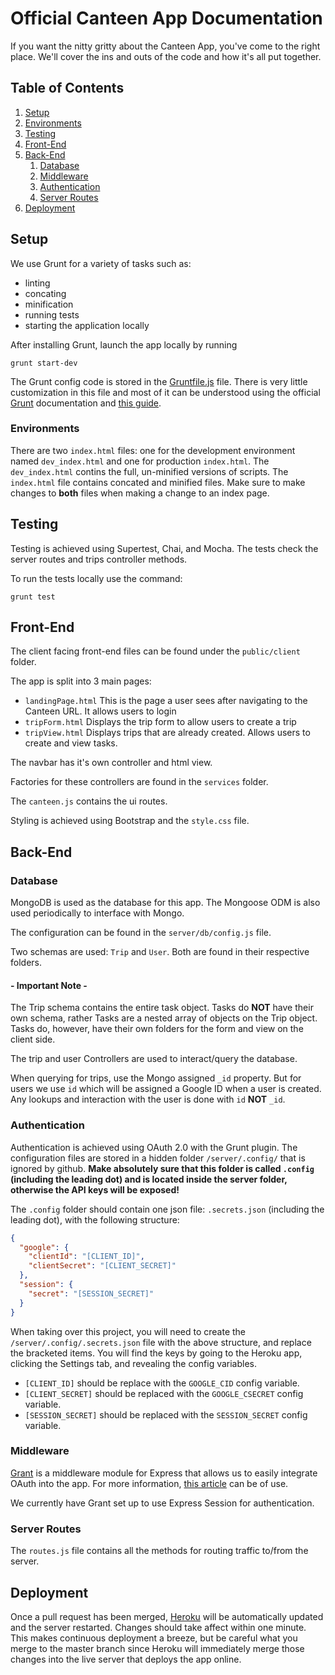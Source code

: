 # Official Canteen App Documentation

If you want the nitty gritty about the Canteen App, you've come to the right place. We'll cover the ins and outs of the code and how it's all put together.

## Table of Contents
1. [Setup](#setup)
  1. [Environments](#environments)
1. [Testing](#testing)
1. [Front-End](#front-end)
1. [Back-End](#back-end)
	1. [Database](#database)
	1. [Middleware](#middleware)
	1. [Authentication](#authentication)
	1. [Server Routes](#server-routes)
1. [Deployment](#deployment)


## Setup

We use Grunt for a variety of tasks such as:

* linting
* concating
* minification
* running tests
* starting the application locally

After installing Grunt, launch the app locally by running

```
grunt start-dev
```

The Grunt config code is stored in the [Gruntfile.js](Gruntfile.js) file. There is very little customization in this file and most of it can be understood using the official [Grunt](http://gruntjs.com) documentation and [this guide](https://scotch.io/tutorials/a-simple-guide-to-getting-started-with-grunt).


### Environments

There are two `index.html` files: one for the development environment named `dev_index.html` and one for production `index.html`. The `dev_index.html` contins the full, un-minified versions of scripts. The `index.html` file contains concated and minified files. Make sure to make changes to **both** files when making a change to an index page.

## Testing

Testing is achieved using Supertest, Chai, and Mocha. The tests check the server routes and trips controller methods.

To run the tests locally use the command:

```
grunt test
```


## Front-End

The client facing front-end files can be found under the `public/client` folder.

The app is split into 3 main pages:

- `landingPage.html`  This is the page a user sees after navigating to the Canteen URL. It allows users to login
- `tripForm.html`  Displays the trip form to allow users to create a trip
- `tripView.html`  Displays trips that are already created. Allows users to create and view tasks.

The navbar has it's own controller and html view.

Factories for these controllers are found in the `services` folder.

The `canteen.js` contains the ui routes.

Styling is achieved using Bootstrap and the `style.css` file.


## Back-End


### Database

MongoDB is used as the database for this app. The Mongoose ODM is also used periodically to interface with Mongo.

The configuration can be found in the `server/db/config.js` file.

Two schemas are used: `Trip` and `User`. Both are found in their respective folders.

#### - Important Note -
The Trip schema contains the entire task object. Tasks do **NOT** have their own schema, rather Tasks are a nested array of objects on the Trip object. Tasks do, however, have their own folders for the form and view on the client side.

The trip and user Controllers are used to interact/query the database.

When querying for trips, use the Mongo assigned `_id` property. But for users we use `id` which will be assigned a Google ID when a user is created. Any lookups and interaction with the user is done with `id` **NOT** `_id`.

### Authentication

Authentication is achieved using OAuth 2.0 with the Grunt plugin. The configuration files are stored in a hidden folder `/server/.config/` that is ignored by github. **Make absolutely sure that this folder is called `.config` (including the leading dot) and is located inside the server folder, otherwise the API keys will be exposed!**

The `.config` folder should contain one json file: `.secrets.json` (including the leading dot), with the following structure:

~~~json
{
  "google": {
    "clientId": "[CLIENT_ID]",
    "clientSecret": "[CLIENT_SECRET]"
  },
  "session": {
    "secret": "[SESSION_SECRET]"
  }
}
~~~

When taking over this project, you will need to create the `/server/.config/.secrets.json` file with the above structure, and replace the bracketed items. You will find the keys by going to the Heroku app, clicking the Settings tab, and revealing the config variables.  

- `[CLIENT_ID]` should be replace with the `GOOGLE_CID` config variable.
- `[CLIENT_SECRET]` should be replaced with the `GOOGLE_CSECRET` config variable.
- `[SESSION_SECRET]` should be replaced with the `SESSION_SECRET` config variable.

### Middleware

[Grant](https://github.com/simov/grant) is a middleware module for Express that allows us to easily integrate OAuth into the app. For more information, [this article](https://scotch.io/tutorials/implement-oauth-into-your-express-koa-or-hapi-applications-using-grant) can be of use.

We currently have Grant set up to use Express Session for authentication.

### Server Routes

The `routes.js` file contains all the methods for routing traffic to/from the server.

## Deployment

Once a pull request has been merged, [Heroku](http://canteenapp.herokuapp.com) will be automatically updated and the server restarted. Changes should take affect within one minute. This makes continuous deployment a breeze, but be careful what you merge to the master branch since Heroku will immediately merge those changes into the live server that deploys the app online.

